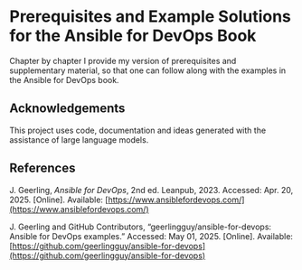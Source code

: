 # Prerequisites and Example Solutions for the Ansible for DevOps Book

Chapter by chapter I provide my version of prerequisites and supplementary
material, so that one can follow along with the examples in the Ansible for
DevOps book.

## Acknowledgements

This project uses code, documentation and ideas generated with the assistance of large language models.

## References

J. Geerling, _Ansible for DevOps_, 2nd ed. Leanpub, 2023. Accessed: Apr. 20,
2025. [Online].
Available: [https://www.ansiblefordevops.com/](https://www.ansiblefordevops.com/)

J. Geerling and GitHub Contributors, “geerlingguy/ansible-for-devops: Ansible for DevOps examples.”
Accessed: May 01, 2025. [Online].
Available: [https://github.com/geerlingguy/ansible-for-devops](https://github.com/geerlingguy/ansible-for-devops)

